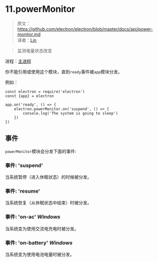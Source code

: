 # 11.powerMonitor

> 原文：https://github.com/electron/electron/blob/master/docs/api/power-monitor.md    
译者：[Lin](https://github.com/ShmilyLin)   


> 监测电量状态改变

进程：[主进程](../../guides/glossary-of-terms.md#main-process)

你不能引用或使用这个模块，直到`ready`事件被`app`模块分发。

例如：

    const electron = require('electron')
    const {app} = electron

    app.on('ready', () => {
        electron.powerMonitor.on('suspend', () => {
            console.log('The system is going to sleep')
        })
    })

## 事件

`powerMonitor`模块会分发下面的事件: 

### 事件: 'suspend'

当系统暂停（进入休眠状态）的时候被分发。

### 事件: 'resume'

当系统恢复（从休眠状态中结束）时被分发。

### 事件: 'on-ac' *Windows*

当系统变为使用交流电充电时被分发。

### 事件: 'on-battery' *Windows*

当系统变为使用电池电量时被分发。